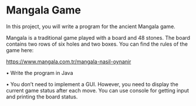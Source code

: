 # Mangala Game
In this project, you will write a program for the ancient Mangala game.

Mangala is a
traditional game played with a board and 48 stones. The board contains two rows of six
holes and two boxes. You can find the rules of the game here:

https://www.mangala.com.tr/mangala-nasil-oynanir

• Write the program in Java

• You don’t need to implement a GUI. However, you need to display the current
game status after each move. You can use console for getting input and printing
the board status.